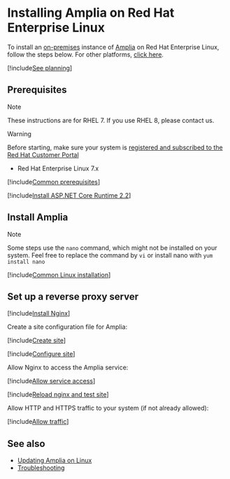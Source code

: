 ﻿# Installing Amplia on Red Hat Enterprise Linux

To install an [on-premises](../index.md) instance of [Amplia](../../index.md) on Red Hat Enterprise Linux, follow the steps below. For other platforms, [click here](../index.md).

[!include[See planning](../includes/see-planning.md)]

## Prerequisites

> [!NOTE]
> These instructions are for RHEL 7. If you use RHEL 8, please contact us.

> [!WARNING]
> Before starting, make sure your system is [registered and subscribed to the Red Hat Customer Portal](https://access.redhat.com/solutions/253273)

* Red Hat Enterprise Linux 7.x

[!include[Common prerequisites](../includes/common-requisites.md)]

[!include[Install ASP.NET Core Runtime 2.2](../../../includes/linux/rhel/install-aspnetcore-22.md)]

## Install Amplia

> [!NOTE]
> Some steps use the `nano` command, which might not be installed on your system. Feel free to replace the command by `vi` or install nano with `yum install nano`

[!include[Common Linux installation](includes/common-linux-install.md)]

## Set up a reverse proxy server

[!include[Install Nginx](../../../includes/linux/rhel/install-nginx.md)]

Create a site configuration file for Amplia:

[!include[Create site](../../../../../includes/amplia/rhel/create-site.md)]

[!include[Configure site](includes/configure-site.md)]

Allow Nginx to access the Amplia service:

[!include[Allow service access](../../../../../includes/linux/centos/allow-service-access.md)]

[!include[Reload nginx and test site](includes/reload-and-test.md)]

Allow HTTP and HTTPS traffic to your system (if not already allowed):

[!include[Allow traffic](../../../../../includes/linux/centos/allow-http.md)]

## See also

* [Updating Amplia on Linux](update.md)
* [Troubleshooting](troubleshoot/index.md)
